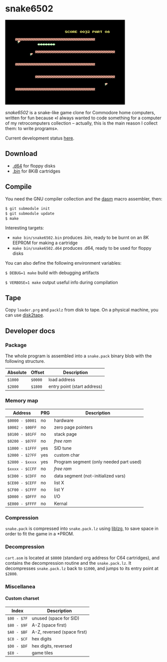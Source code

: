 # snake6502

![Gameplay screenshot](scrot/gameplay.png)

*snake6502* is a snake-like game clone for Commodore home computers, written for fun because «I always wanted to code something for a computer of my retrocomputers collection – actually, this is the main reason I collect them: to write programs».

Current development status [here](https://git.giomba.it/giomba/snake6502).

## Download
* [.d64](dist/snake6502.d64) for floppy disks
* [.bin](dist/snake6502.bin) for 8KiB cartridges

## Compile
You need the GNU compiler collection and the [dasm](https://dasm-assembler.github.io/) macro assembler, then:
```
$ git submodule init
$ git submodule update
$ make
```
Interesting targets:

* ```make bin/snake6502.bin``` produces .bin, ready to be burnt on an 8K EEPROM for making a cartridge
* ```make bin/snake6502.d64``` produces .d64, ready to be used for floppy disks

You can also define the following environment variables:

```$ DEBUG=1 make```        build with debugging artifacts

```$ VERBOSE=1 make```      output useful info during compilation

## Tape
Copy ```loader.prg``` and ```packlz``` from disk to tape.
On a physical machine, you can use [disk2tape](https://git.giomba.it/giomba/cbmutil).

## Developer docs
### Package
The whole program is assembled into a ```snake.pack``` binary blob with the following structure.

Absolute    | Offset      | Description
------------|-------------|------------
```$1000``` | ```$0000``` | load address
```$2800``` | ```$1800``` | entry point (start address)

### Memory map
Address               | PRG   | Description
----------------------|-------|------------
```$0000 - $0001```   | no    | hardware
```$0002 - $00FF```   | no    | zero page pointers
```$0100 - $01FF```   | no    | stack page
```$0200 - $07FF```   | no    | *free ram*
```$1000 - $1FFF```   | yes   | SID tune
```$2000 - $27FF```   | yes   | custom char
```$2800 - $xxxx```   | yes   | Program segment (only needed part used)
```$xxxx - $CCFF```   | no    | *free ram*
```$CD00 - $CDFF```   | no    | data segment (not-initialized vars)
```$CE00 - $CEFF```   | no    | list X
```$CF00 - $CFFF```   | no    | list Y
```$D000 - $DFFF```   | no    | I/O
```$E000 - $FFFF```   | no    | Kernal

### Compression
```snake.pack``` is compressed into ```snake.pack.lz``` using [liblzg](https://github.com/mbitsnbites/liblzg), to save space in order to fit the game in a *PROM.

### Decompression
```cart.asm``` is located at ```$8000``` (standard org address for C64 cartridges), and contains the decompression routine and the ```snake.pack.lz```. It decompresses ```snake.pack.lz``` back to ```$1000```, and jumps to its entry point at ```$2800```.

### Miscellanea
#### Custom charset
Index           | Description
----------------|-------------
```$00 - $7F``` |   unused (space for SID)
```$80 - $9F``` |   A-Z (space first)
```$A0 - $BF``` |   A-Z, reversed (space first)
```$C0 - $CF``` |   hex digits
```$D0 - $DF``` |   hex digits, reversed
```$E0 -    ``` |   game tiles


